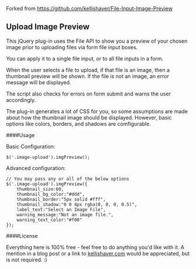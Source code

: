 Forked from https://github.com/kellishaver/File-Input-Image-Preview

Upload Image Preview
----

This jQuery plug-in uses the File API to show you a preview of your chosen image prior to uploading files via form file input boxes.

You can apply it to a single file input, or to all file inputs in a form.

When the user selects a file to upload, if that file is an image, then a thumbnail preview will be shown. If the file is not an image, an error message will be displayed.

The script also checks for errors on form submit and warns the user accordingly.

The plug-in generates a lot of CSS for you, so some assumptions are made about how the thumbnail image should be displayed. However, basic options like colors, borders, and shadows are comfigurable.

####Usage

Basic Configuration:

    $('.image-upload').imgPreview();

Advanced configuration:

    // You may pass any or all of the below options
    $('.image-upload').imgPreview({
        thumbnail_size:60,
        thumbnail_bg_color:"#ddd",
        thumbnail_border:"5px solid #fff",
        thumbnail_shadow:"0 0 4px rgba(0, 0, 0, 0.5)",
        label_text:"Select an Image File",
        warning_message:"Not an image file.",
        warning_text_color:"#f00"
    });

####License

Everything here is 100% free - feel free to do anything you'd like with it. A mention in a blog post or a link to [kellishaver.com](http://kellishaver.com) would be appreciated, but is not required. :)

